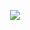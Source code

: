 <p align="center">
  <img src="https://api.boot.dev/v1/users/public/4d36a9e3-1fad-4fc8-a73e-5b1e9108caba/thumbnail" >
</p>